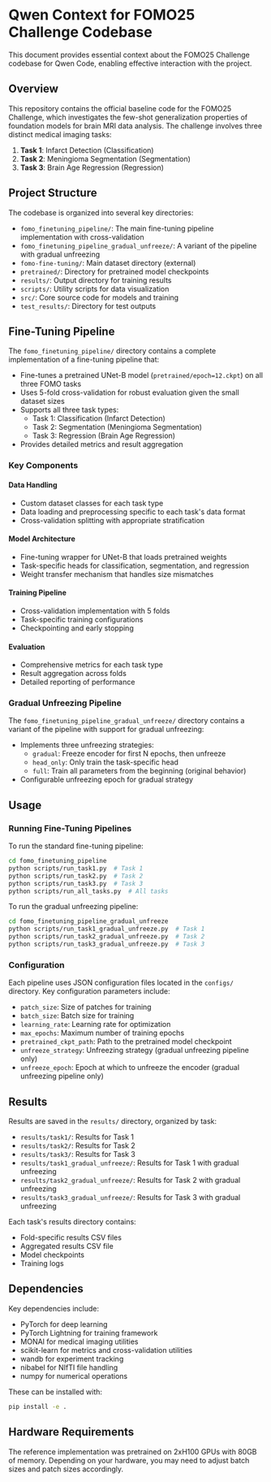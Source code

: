 # Qwen Context for FOMO25 Challenge Codebase

This document provides essential context about the FOMO25 Challenge codebase for Qwen Code, enabling effective interaction with the project.

## Overview

This repository contains the official baseline code for the FOMO25 Challenge, which investigates the few-shot generalization properties of foundation models for brain MRI data analysis. The challenge involves three distinct medical imaging tasks:

1. **Task 1**: Infarct Detection (Classification)
2. **Task 2**: Meningioma Segmentation (Segmentation)
3. **Task 3**: Brain Age Regression (Regression)

## Project Structure

The codebase is organized into several key directories:

- `fomo_finetuning_pipeline/`: The main fine-tuning pipeline implementation with cross-validation
- `fomo_finetuning_pipeline_gradual_unfreeze/`: A variant of the pipeline with gradual unfreezing
- `fomo-fine-tuning/`: Main dataset directory (external)
- `pretrained/`: Directory for pretrained model checkpoints
- `results/`: Output directory for training results
- `scripts/`: Utility scripts for data visualization
- `src/`: Core source code for models and training
- `test_results/`: Directory for test outputs

## Fine-Tuning Pipeline

The `fomo_finetuning_pipeline/` directory contains a complete implementation of a fine-tuning pipeline that:

- Fine-tunes a pretrained UNet-B model (`pretrained/epoch=12.ckpt`) on all three FOMO tasks
- Uses 5-fold cross-validation for robust evaluation given the small dataset sizes
- Supports all three task types:
  - Task 1: Classification (Infarct Detection)
  - Task 2: Segmentation (Meningioma Segmentation)
  - Task 3: Regression (Brain Age Regression)
- Provides detailed metrics and result aggregation

### Key Components

#### Data Handling
- Custom dataset classes for each task type
- Data loading and preprocessing specific to each task's data format
- Cross-validation splitting with appropriate stratification

#### Model Architecture
- Fine-tuning wrapper for UNet-B that loads pretrained weights
- Task-specific heads for classification, segmentation, and regression
- Weight transfer mechanism that handles size mismatches

#### Training Pipeline
- Cross-validation implementation with 5 folds
- Task-specific training configurations
- Checkpointing and early stopping

#### Evaluation
- Comprehensive metrics for each task type
- Result aggregation across folds
- Detailed reporting of performance

### Gradual Unfreezing Pipeline

The `fomo_finetuning_pipeline_gradual_unfreeze/` directory contains a variant of the pipeline with support for gradual unfreezing:

- Implements three unfreezing strategies:
  - `gradual`: Freeze encoder for first N epochs, then unfreeze
  - `head_only`: Only train the task-specific head
  - `full`: Train all parameters from the beginning (original behavior)
- Configurable unfreezing epoch for gradual strategy

## Usage

### Running Fine-Tuning Pipelines

To run the standard fine-tuning pipeline:

```bash
cd fomo_finetuning_pipeline
python scripts/run_task1.py  # Task 1
python scripts/run_task2.py  # Task 2
python scripts/run_task3.py  # Task 3
python scripts/run_all_tasks.py  # All tasks
```

To run the gradual unfreezing pipeline:

```bash
cd fomo_finetuning_pipeline_gradual_unfreeze
python scripts/run_task1_gradual_unfreeze.py  # Task 1
python scripts/run_task2_gradual_unfreeze.py  # Task 2
python scripts/run_task3_gradual_unfreeze.py  # Task 3
```

### Configuration

Each pipeline uses JSON configuration files located in the `configs/` directory. Key configuration parameters include:

- `patch_size`: Size of patches for training
- `batch_size`: Batch size for training
- `learning_rate`: Learning rate for optimization
- `max_epochs`: Maximum number of training epochs
- `pretrained_ckpt_path`: Path to the pretrained model checkpoint
- `unfreeze_strategy`: Unfreezing strategy (gradual unfreezing pipeline only)
- `unfreeze_epoch`: Epoch at which to unfreeze the encoder (gradual unfreezing pipeline only)

## Results

Results are saved in the `results/` directory, organized by task:

- `results/task1/`: Results for Task 1
- `results/task2/`: Results for Task 2
- `results/task3/`: Results for Task 3
- `results/task1_gradual_unfreeze/`: Results for Task 1 with gradual unfreezing
- `results/task2_gradual_unfreeze/`: Results for Task 2 with gradual unfreezing
- `results/task3_gradual_unfreeze/`: Results for Task 3 with gradual unfreezing

Each task's results directory contains:
- Fold-specific results CSV files
- Aggregated results CSV file
- Model checkpoints
- Training logs

## Dependencies

Key dependencies include:
- PyTorch for deep learning
- PyTorch Lightning for training framework
- MONAI for medical imaging utilities
- scikit-learn for metrics and cross-validation utilities
- wandb for experiment tracking
- nibabel for NIfTI file handling
- numpy for numerical operations

These can be installed with:
```bash
pip install -e .
```

## Hardware Requirements

The reference implementation was pretrained on 2xH100 GPUs with 80GB of memory. Depending on your hardware, you may need to adjust batch sizes and patch sizes accordingly.